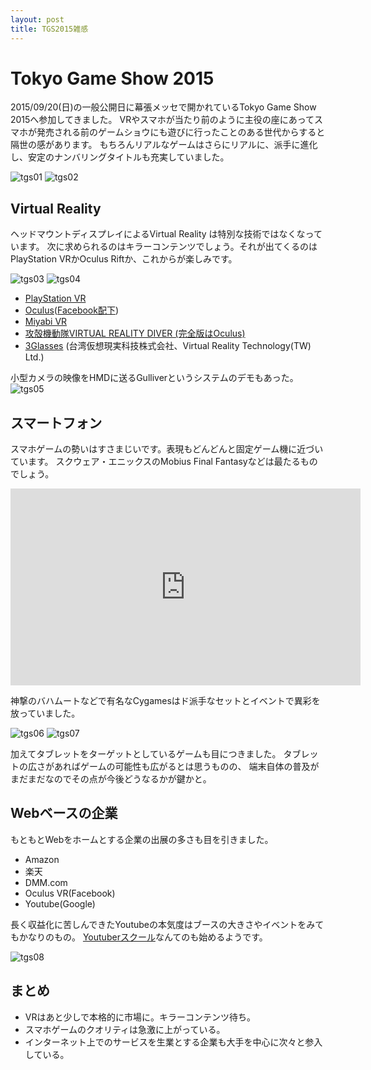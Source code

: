 ```yaml
---
layout: post
title: TGS2015雑感
---
```


# Tokyo Game Show 2015
2015/09/20(日)の一般公開日に幕張メッセで開かれているTokyo Game Show 2015へ参加してきました。
VRやスマホが当たり前のように主役の座にあってスマホが発売される前のゲームショウにも遊びに行ったことのある世代からすると隔世の感があります。
もちろんリアルなゲームはさらにリアルに、派手に進化し、安定のナンバリングタイトルも充実していました。

![tgs01](/img/tgs01.jpg)
![tgs02](/img/tgs02.jpg)

## Virtual Reality
ヘッドマウントディスプレイによるVirtual Reality は特別な技術ではなくなっています。
次に求められるのはキラーコンテンツでしょう。それが出てくるのはPlayStation VRかOculus Riftか、これからが楽しみです。

![tgs03](/img/tgs03.jpg)
![tgs04](/img/tgs04.jpg)

- [PlayStation VR](ihttp://www.jp.playstation.com/psvr/)
- [Oculus](https://www.oculus.com/ja/)([Facebook配下](https://www.facebook.com/zuck/posts/10101319050523971))
 - [Miyabi VR](http://7659sw.com/gamez/project/miyabi_vr/)
 - [攻殻機動隊VIRTUAL REALITY DIVER (完全版はOculus)](http://sign.site/koukaku_vr)
- [3Glasses](http://the3glasses.com/showpage/) (台湾仮想現実科技株式会社、Virtual Reality Technology(TW) Ltd.)

小型カメラの映像をHMDに送るGulliverというシステムのデモもあった。
![tgs05](/img/tgs05.jpg)

## スマートフォン

スマホゲームの勢いはすさまじいです。表現もどんどんと固定ゲーム機に近づいています。
スクウェア・エニックスのMobius Final Fantasyなどは最たるものでしょう。

<iframe width="560" height="315" src="https://www.youtube.com/embed/5Wvuf_AxKmU" frameborder="0" allowfullscreen></iframe>

神撃のバハムートなどで有名なCygamesはド派手なセットとイベントで異彩を放っていました。

![tgs06](/img/tgs06.jpg)
![tgs07](/img/tgs07.jpg)

加えてタブレットをターゲットとしているゲームも目につきました。
タブレットの広さがあればゲームの可能性も広がるとは思うものの、
端末自体の普及がまだまだなのでその点が今後どうなるかが鍵かと。

## Webベースの企業

もともとWebをホームとする企業の出展の多さも目を引きました。

- Amazon
- 楽天
- DMM.com
- Oculus VR(Facebook)
- Youtube(Google)

長く収益化に苦しんできたYoutubeの本気度はブースの大きさやイベントをみてもかなりのもの。
[Youtuberスクール](http://www.youtube.com/yt/startcreating/ALL_jp/index.html)なんてのも始めるようです。

![tgs08](/img/tgs08.jpg)

## まとめ

- VRはあと少しで本格的に市場に。キラーコンテンツ待ち。
- スマホゲームのクオリティは急激に上がっている。
- インターネット上でのサービスを生業とする企業も大手を中心に次々と参入している。

